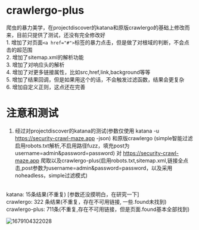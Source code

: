 # crawlergo-plus
爬虫的暴力美学，在projectdiscover的katana和原版crawlergo的基础上修改而来，目前只提供了测试，还没有完全修改好
<br> 1. 增加了对页面`<a href="#">`标签的暴力点击，但是做了对根域的判断，不会点击的超范围
<br> 2. 增加了sitemap.xml的解析功能
<br> 3. 增加了对响应头的解析
<br> 4. 增加了对更多链接属性，比如src,href,link,background等等
<br> 5. 增加了结果回调，但是如果用这个的话，不会触发过滤函数，结果会更复杂
<br> 6. 增加自定义正则，这点还在完善


# 注意和测试
1. 经过对projectdiscover的katana的测试(参数仅使用 katana -u https://security-crawl-maze.app  -json) 和原版crawlergo (simple智能过滤启用robots.txt解析,不启用路径fuzz，填充post为username=admin&password=password) 对 https://security-crawl-maze.app 爬取以及crawlergo-plus(启用robots.txt,sitemap.xml,链接全点击,post参数为username=admin&password=password，以及采用noheadless，simple过滤模式)

<br>katana: 15条结果(不重复) [参数还没摸明白，在研究一下]
<br>crawlergo: 322 条结果(不重复，存在不可用链接, 一些.found未找到)
<br>crawlergo-plus: 711条(不重复,存在不可用链接，但是页面.found基本全部找到)


![1679104322028](https://user-images.githubusercontent.com/74412075/226077061-505115df-30e9-4ee1-8595-43a00efb1ee4.png)
